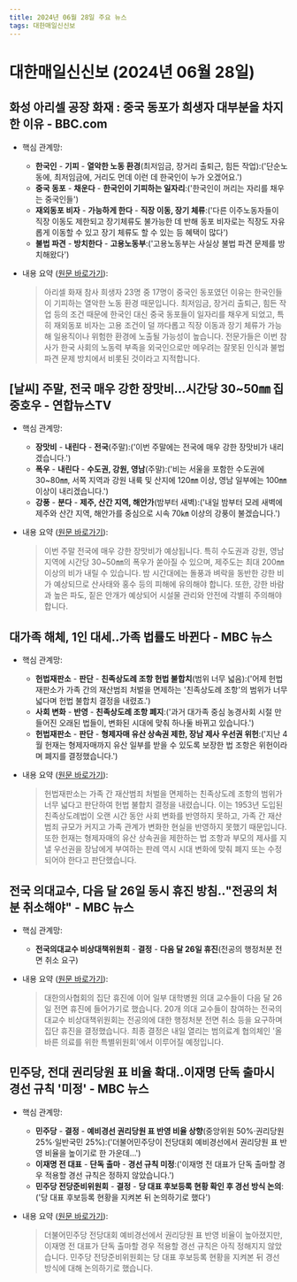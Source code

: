 ```yaml
---
title: 2024년 06월 28일 주요 뉴스
tags: 대한매일신신보
---
```


# 대한매일신신보 (2024년 06월 28일)
## 화성 아리셀 공장 화재 : 중국 동포가 희생자 대부분을 차지한 이유 - BBC.com  
  - 핵심 관계망:  
      
      * **한국인** - **기피** - **열악한 노동 환경**(최저임금, 장거리 출퇴근, 힘든 작업):('단순노동에, 최저임금에, 거리도 먼데 이런 데 한국인이 누가 오겠어요.')  
      * **중국 동포** - **채운다** - **한국인이 기피하는 일자리**:('한국인이 꺼리는 자리를 채우는 중국인들')  
      * **재외동포 비자** - **가능하게 한다** - **직장 이동, 장기 체류**:('다른 이주노동자들이 직장 이동도 제한되고 장기체류도 불가능한 데 반해 동포 비자로는 직장도 자유롭게 이동할 수 있고 장기 체류도 할 수 있는 등 혜택이 많다')  
      * **불법 파견** - **방치한다** - **고용노동부**:('고용노동부는 사실상 불법 파견 문제를 방치해왔다')  
  
  - 내용 요약 ([원문 바로가기](https://news.google.com/rss/articles/CBMiMGh0dHBzOi8vd3d3LmJiYy5jb20va29yZWFuL2FydGljbGVzL2NsZXk5MTZ3ZTZ5b9IBNGh0dHBzOi8vd3d3LmJiYy5jb20va29yZWFuL2FydGljbGVzL2NsZXk5MTZ3ZTZ5by5hbXA?oc=5&hl=en-US&gl=US&ceid=US:en)):  
    > 아리셀 화재 참사 희생자 23명 중 17명이 중국인 동포였던 이유는 한국인들이 기피하는 열악한 노동 환경 때문입니다. 최저임금, 장거리 출퇴근, 힘든 작업 등의 조건 때문에 한국인 대신 중국 동포들이 일자리를 채우게 되었고, 특히 재외동포 비자는 고용 조건이 덜 까다롭고 직장 이동과 장기 체류가 가능해 일용직이나 위험한 환경에 노출될 가능성이 높습니다. 전문가들은 이번 참사가 한국 사회의 노동력 부족을 외국인으로만 메우려는 잘못된 인식과 불법 파견 문제 방치에서 비롯된 것이라고 지적합니다.  
    

## [날씨] 주말, 전국 매우 강한 장맛비…시간당 30~50㎜ 집중호우 - 연합뉴스TV  
  - 핵심 관계망:  
      
      * **장맛비** - **내린다** - **전국**(주말):('이번 주말에는 전국에 매우 강한 장맛비가 내리겠습니다.')  
      * **폭우** - **내린다** - **수도권, 강원, 영남**(주말):('비는 서울을 포함한 수도권에 30~80㎜, 서쪽 지역과 강원 내륙 및 산지에 120㎜ 이상, 영남 일부에는 100㎜ 이상이 내리겠습니다.')  
      * **강풍** - **분다** - **제주, 산간 지역, 해안가**(밤부터 새벽):('내일 밤부터 모레 새벽에 제주와 산간 지역, 해안가를 중심으로 시속 70㎞ 이상의 강풍이 불겠습니다.')  
  
  - 내용 요약 ([원문 바로가기](https://news.google.com/rss/articles/CBMiOGh0dHBzOi8vd3d3LnlvbmhhcG5ld3N0di5jby5rci9uZXdzL01ZSDIwMjQwNjI4MDE5MjAwNjQx0gEA?oc=5&hl=en-US&gl=US&ceid=US:en)):  
    > 이번 주말 전국에 매우 강한 장맛비가 예상됩니다. 특히 수도권과 강원, 영남 지역에 시간당 30~50㎜의 폭우가 쏟아질 수 있으며, 제주도는 최대 200㎜ 이상의 비가 내릴 수 있습니다. 밤 시간대에는 돌풍과 벼락을 동반한 강한 비가 예상되므로 산사태와 홍수 등의 피해에 유의해야 합니다. 또한, 강한 바람과 높은 파도, 짙은 안개가 예상되어 시설물 관리와 안전에 각별히 주의해야 합니다.  
    

## 대가족 해체, 1인 대세‥가족 법률도 바뀐다 - MBC 뉴스  
  - 핵심 관계망:  
      
      * **헌법재판소** - **판단** - **친족상도례 조항 헌법 불합치**(범위 너무 넓음):('어제 헌법재판소가 가족 간의 재산범죄 처벌을 면제하는 '친족상도례 조항'의 범위가 너무 넓다며 헌법 불합치 결정을 내렸죠.')  
      * **사회 변화** - **반영** - **친족상도례 조항 폐지**:('과거 대가족 중심 농경사회 시절 만들어진 오래된 법들이, 변화된 시대에 맞춰 하나둘 바뀌고 있습니다.')  
      * **헌법재판소** - **판단** - **형제자매 유산 상속권 제한, 장남 제사 우선권 위헌**:('지난 4월 헌재는 형제자매까지 유산 일부를 받을 수 있도록 보장한 법 조항은 위헌이라며 폐지를 결정했습니다.')  
  
  - 내용 요약 ([원문 바로가기](https://news.google.com/rss/articles/CBMiRWh0dHBzOi8vaW1uZXdzLmltYmMuY29tL3JlcGxheS8yMDI0L253ZGVzay9hcnRpY2xlLzY2MTI0MTlfMzY1MTUuaHRtbNIBAA?oc=5&hl=en-US&gl=US&ceid=US:en)):  
    > 헌법재판소는 가족 간 재산범죄 처벌을 면제하는 친족상도례 조항의 범위가 너무 넓다고 판단하여 헌법 불합치 결정을 내렸습니다. 이는 1953년 도입된 친족상도례법이 오랜 시간 동안 사회 변화를 반영하지 못하고, 가족 간 재산범죄 규모가 커지고 가족 관계가 변화한 현실을 반영하지 못했기 때문입니다. 또한 헌재는 형제자매의 유산 상속권을 제한하는 법 조항과 부모의 제사를 지낼 우선권을 장남에게 부여하는 판례 역시 시대 변화에 맞춰 폐지 또는 수정되어야 한다고 판단했습니다.  
    

## 전국 의대교수, 다음 달 26일 동시 휴진 방침‥"전공의 처분 취소해야" - MBC 뉴스  
  - 핵심 관계망:  
      
      * **전국의대교수 비상대책위원회** - **결정** - **다음 달 26일 휴진**(전공의 행정처분 전면 취소 요구)  
  
  - 내용 요약 ([원문 바로가기](https://news.google.com/rss/articles/CBMiRGh0dHBzOi8vaW1uZXdzLmltYmMuY29tL25ld3MvMjAyNC9zb2NpZXR5L2FydGljbGUvNjYxMjMyN18zNjQzOC5odG1s0gFEaHR0cHM6Ly9pbW5ld3MuaW1iYy5jb20vbmV3cy8yMDI0L3NvY2lldHkvYXJ0aWNsZS82NjEyMzI3XzM2NDM5Lmh0bWw?oc=5&hl=en-US&gl=US&ceid=US:en)):  
    > 대한의사협회의 집단 휴진에 이어 일부 대학병원 의대 교수들이 다음 달 26일 전면 휴진에 들어가기로 했습니다. 20개 의대 교수들이 참여하는 전국의대교수 비상대책위원회는 전공의에 대한 행정처분 전면 취소 등을 요구하며 집단 휴진을 결정했습니다. 최종 결정은 내일 열리는 범의료계 협의체인 '올바른 의료를 위한 특별위원회'에서 이루어질 예정입니다.  
    

## 민주당, 전대 권리당원 표 비율 확대‥이재명 단독 출마시 경선 규칙 '미정' - MBC 뉴스  
  - 핵심 관계망:  
      
      * **민주당** - **결정** - **예비경선 권리당원 표 반영 비율 상향**(중앙위원 50%·권리당원 25%·일반국민 25%):('더불어민주당이 전당대회 예비경선에서 권리당원 표 반영 비율을 높이기로 한 가운데…')  
      * **이재명 전 대표** - **단독 출마** - **경선 규칙 미정**:('이재명 전 대표가 단독 출마할 경우 적용할 경선 규칙은 정하지 않았습니다.')  
      * **민주당 전당준비위원회** - **결정** - **당 대표 후보등록 현황 확인 후 경선 방식 논의**:('당 대표 후보등록 현황을 지켜본 뒤 논의하기로 했다')  
  
  - 내용 요약 ([원문 바로가기](https://news.google.com/rss/articles/CBMiRWh0dHBzOi8vaW1uZXdzLmltYmMuY29tL25ld3MvMjAyNC9wb2xpdGljcy9hcnRpY2xlLzY2MTIzNTFfMzY0MzEuaHRtbNIBRWh0dHBzOi8vaW1uZXdzLmltYmMuY29tL25ld3MvMjAyNC9wb2xpdGljcy9hcnRpY2xlLzY2MTIzNTFfMzY0MzIuaHRtbA?oc=5&hl=en-US&gl=US&ceid=US:en)):  
    > 더불어민주당 전당대회 예비경선에서 권리당원 표 반영 비율이 높아졌지만, 이재명 전 대표가 단독 출마할 경우 적용할 경선 규칙은 아직 정해지지 않았습니다. 민주당 전당준비위원회는 당 대표 후보등록 현황을 지켜본 뒤 경선 방식에 대해 논의하기로 했습니다.  
    